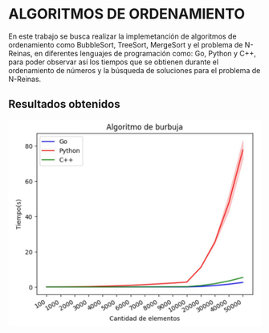 # ALGORITMOS DE ORDENAMIENTO

En este trabajo se busca realizar la implemetanción de algoritmos de ordenamiento como BubbleSort, TreeSort, MergeSort y el problema de N-Reinas, en diferentes lenguajes de programación como: Go, Python y C++, para poder observar así los tiempos que se obtienen durante el ordenamiento de números y la búsqueda de soluciones para el problema de N-Reinas.


## Resultados obtenidos

![App Screenshot](https://github.com/cmestasescarcena/AED_AlgoritmosDeOrdenamiento/blob/f41bf808050d1a177dbe58fa7ee5a30673c5cd01/Graphs/Graph_BubbleSort.jpeg)
